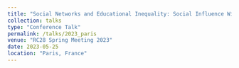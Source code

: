 ```yaml
---
title: "Social Networks and Educational Inequality: Social Influence Within  and Between Socioeconomic Status Groups”"
collection: talks
type: "Conference Talk"
permalink: /talks/2023_paris
venue: "RC28 Spring Meeting 2023"
date: 2023-05-25
location: "Paris, France"
---
```

